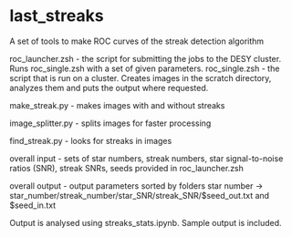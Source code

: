 # last_streaks
A set of tools to make ROC curves of the streak detection algorithm

roc_launcher.zsh - the script for submitting the jobs to the DESY cluster. Runs roc_single.zsh with a set of given parameters.
roc_single.zsh - the script that is run on a cluster. Creates images in the scratch directory, analyzes them and puts the output where requested.

make_streak.py - makes images with and without streaks

image_splitter.py - splits images for faster processing

find_streak.py - looks for streaks in images

overall input - sets of star numbers, streak numbers, star signal-to-noise ratios (SNR), streak SNRs, seeds provided in roc_launcher.zsh

overall output - output parameters sorted by folders star number -> star_number/streak_number/star_SNR/streak_SNR/$seed_out.txt and $seed_in.txt

Output is analysed using streaks_stats.ipynb. Sample output is included.
